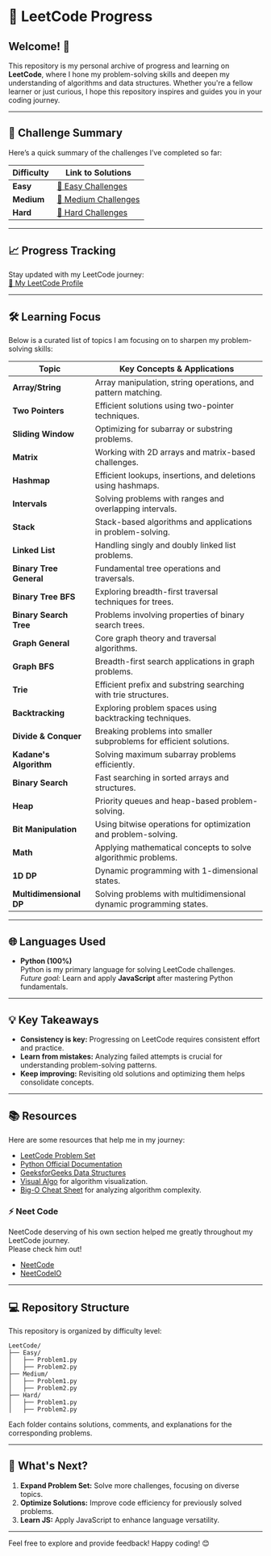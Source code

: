 # 🚀 LeetCode Progress  

## Welcome! 👋  

This repository is my personal archive of progress and learning on **LeetCode**, where I hone my problem-solving skills and deepen my understanding of algorithms and data structures. Whether you're a fellow learner or just curious, I hope this repository inspires and guides you in your coding journey.  

---  

## 🎯 Challenge Summary  

Here’s a quick summary of the challenges I’ve completed so far:  

| Difficulty | Link to Solutions                                                                 |
|------------|-----------------------------------------------------------------------------------|
| **Easy**   | [🔗 Easy Challenges](https://github.com/RushilMahadevu/LeetCode/tree/main/Easy)   |
| **Medium** | [🔗 Medium Challenges](https://github.com/RushilMahadevu/LeetCode/tree/main/Medium) |
| **Hard**   | [🔗 Hard Challenges](https://github.com/RushilMahadevu/Leetcode/blob/main/Hard)   |  

---  

## 📈 Progress Tracking  

Stay updated with my LeetCode journey:  
[🔗 My LeetCode Profile](https://leetcode.com/u/rushilmahadevu/)  

---  

## 🛠 Learning Focus  

Below is a curated list of topics I am focusing on to sharpen my problem-solving skills:  

| Topic                 | Key Concepts & Applications                                           |
|-----------------------|-----------------------------------------------------------------------|
| **Array/String**       | Array manipulation, string operations, and pattern matching.         |
| **Two Pointers**       | Efficient solutions using two-pointer techniques.                    |
| **Sliding Window**     | Optimizing for subarray or substring problems.                       |
| **Matrix**             | Working with 2D arrays and matrix-based challenges.                  |
| **Hashmap**            | Efficient lookups, insertions, and deletions using hashmaps.         |
| **Intervals**          | Solving problems with ranges and overlapping intervals.              |
| **Stack**              | Stack-based algorithms and applications in problem-solving.          |
| **Linked List**        | Handling singly and doubly linked list problems.                     |
| **Binary Tree General**| Fundamental tree operations and traversals.                          |
| **Binary Tree BFS**    | Exploring breadth-first traversal techniques for trees.              |
| **Binary Search Tree** | Problems involving properties of binary search trees.                |
| **Graph General**      | Core graph theory and traversal algorithms.                          |
| **Graph BFS**          | Breadth-first search applications in graph problems.                 |
| **Trie**               | Efficient prefix and substring searching with trie structures.       |
| **Backtracking**       | Exploring problem spaces using backtracking techniques.              |
| **Divide & Conquer**   | Breaking problems into smaller subproblems for efficient solutions.  |
| **Kadane's Algorithm** | Solving maximum subarray problems efficiently.                       |
| **Binary Search**      | Fast searching in sorted arrays and structures.                      |
| **Heap**               | Priority queues and heap-based problem-solving.                      |
| **Bit Manipulation**   | Using bitwise operations for optimization and problem-solving.       |
| **Math**               | Applying mathematical concepts to solve algorithmic problems.        |
| **1D DP**              | Dynamic programming with 1-dimensional states.                      |
| **Multidimensional DP**| Solving problems with multidimensional dynamic programming states.    |

---  

## 🌐 Languages Used  

- **Python (100%)**  
  Python is my primary language for solving LeetCode challenges.  
  *Future goal:* Learn and apply **JavaScript** after mastering Python fundamentals.  

---  

## 💡 Key Takeaways  

- **Consistency is key:** Progressing on LeetCode requires consistent effort and practice.  
- **Learn from mistakes:** Analyzing failed attempts is crucial for understanding problem-solving patterns.  
- **Keep improving:** Revisiting old solutions and optimizing them helps consolidate concepts.  

---  

## 📚 Resources  

Here are some resources that help me in my journey:  

- [LeetCode Problem Set](https://leetcode.com/problemset/)  
- [Python Official Documentation](https://www.python.org/)  
- [GeeksforGeeks Data Structures](https://www.geeksforgeeks.org/data-structures/)  
- [Visual Algo](https://visualgo.net/en) for algorithm visualization.  
- [Big-O Cheat Sheet](https://www.bigocheatsheet.com/) for analyzing algorithm complexity.

### ⚡ Neet Code

NeetCode deserving of his own section helped me greatly throughout my LeetCode journey.<br />
Please check him out!

- [NeetCode](https://www.youtube.com/c/neetcode/)
- [NeetCodeIO](https://www.youtube.com/@NeetCodeIO)

---  

## 💻 Repository Structure  

This repository is organized by difficulty level:  

```
LeetCode/
├── Easy/
│   ├── Problem1.py
│   ├── Problem2.py
├── Medium/
│   ├── Problem1.py
│   ├── Problem2.py
├── Hard/
│   ├── Problem1.py
│   ├── Problem2.py
```

Each folder contains solutions, comments, and explanations for the corresponding problems.  

---  

## 🚀 What's Next?  

1. **Expand Problem Set:** Solve more challenges, focusing on diverse topics.  
2. **Optimize Solutions:** Improve code efficiency for previously solved problems.  
3. **Learn JS:** Apply JavaScript to enhance language versatility.  

---  

Feel free to explore and provide feedback! Happy coding! 😊  
